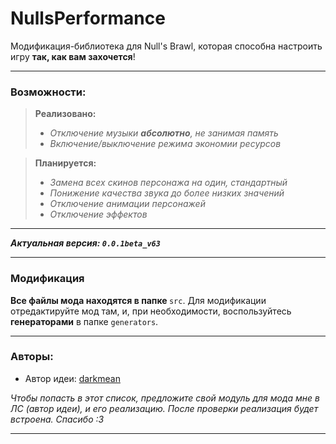 # NullsPerformance
Модификация-библиотека для Null's Brawl, которая способна настроить игру __так, как вам захочется__!

---
### Возможности:

<blockquote>
<b>Реализовано:</b>

- <i>Отключение музыки <b>абсолютно</b>, не занимая память</i>
- <i>Включение/выключение режима экономии ресурсов</i>
</blockquote>

<blockquote>
<b>Планируется:</b>

- <i>Замена всех скинов персонажа на один, стандартный</i>
- <i>Понижение качества звука до более низких значений</i>
- <i>Отключение анимации персонажей</i>
- <i>Отключение эффектов</i>
</blockquote>

---
___Актуальная версия: `0.0.1beta_v63`___

---
### Модификация
<b>Все файлы мода находятся в папке </b>`src`. Для модификации отредактируйте мод там, и, при необходимости, воспользуйтесь <b> генераторами</b> в папке `generators`.

---
### Авторы:
- Автор идеи: [darkmean](https://t.me/s_darkmean)

<i>Чтобы попасть в этот список, предложите свой модуль для мода мне в ЛС (автор идеи), и его реализацию. После проверки реализация будет встроена. Спасибо :3</i>

---
